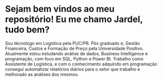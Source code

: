 # Sejam bem vindos ao meu repositório! Eu me chamo Jardel, tudo bem?

Sou técnologo em Logística pela PUC/PR.
Pós graduado e, Gestão Financeira, Custos e Formação de Preço pela Universidade Positivo.
Atualmente estou estudando análise de dados, Business Intelligence e programação, com foco em SQL, Python e Power BI.
Trabalho como Assistente de Logística, e com o conhecimento adquirido em programação consegui automatizar relatórios diários para o setor que trabalho e melhorado as análises dos mesmos.

